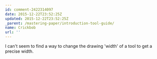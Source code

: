 ```yaml
---
id: comment-2422314097
date: 2015-12-22T23:52:25Z
updated: 2015-12-22T23:52:25Z
_parent: /mastering-paper/introduction-tool-guide/
name: Crickbob
url: ''
---
```


I can't seem to find a way to change the drawing 'width' of a tool to get a
precise width.
